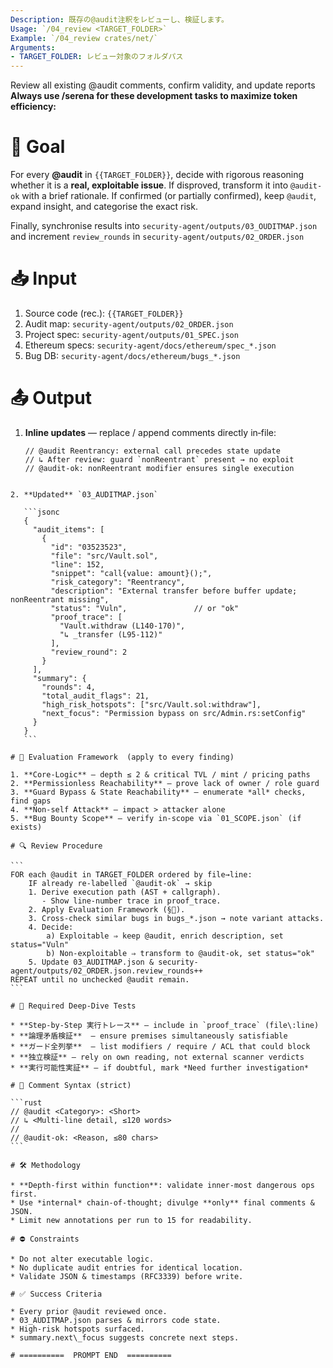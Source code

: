 ```yaml
---
Description: 既存の@audit注釈をレビューし、検証します。
Usage: `/04_review <TARGET_FOLDER>`
Example: `/04_review crates/net/`
Arguments:
- TARGET_FOLDER: レビュー対象のフォルダパス
---
```

Review all existing @audit comments, confirm validity, and update reports
**Always use /serena for these development tasks to maximize token efficiency:**


# 🎯 Goal
For every **@audit** in `{{TARGET_FOLDER}}`, decide with rigorous reasoning
whether it is a **real, exploitable issue**.
If disproved, transform it into `@audit-ok` with a brief rationale.
If confirmed (or partially confirmed), keep `@audit`, expand insight, and
categorise the exact risk.

Finally, synchronise results into
`security-agent/outputs/03_OUDITMAP.json`
and increment `review_rounds` in `security-agent/outputs/02_ORDER.json`

# 📥 Input
1. Source code (rec.): `{{TARGET_FOLDER}}`
2. Audit map:         `security-agent/outputs/02_ORDER.json`
3. Project spec:      `security-agent/outputs/01_SPEC.json`
4. Ethereum specs:    `security-agent/docs/ethereum/spec_*.json`
5. Bug DB:            `security-agent/docs/ethereum/bugs_*.json`

# 📤 Output
1. **Inline updates** — replace / append comments directly in‐file:
   ```solidity
   // @audit Reentrancy: external call precedes state update
   // ↳ After review: guard `nonReentrant` present → no exploit
   // @audit-ok: nonReentrant modifier ensures single execution
````

2. **Updated** `03_AUDITMAP.json`

   ```jsonc
   {
     "audit_items": [
       {
         "id": "03523523",
         "file": "src/Vault.sol",
         "line": 152,
         "snippet": "call{value: amount}();",
         "risk_category": "Reentrancy",
         "description": "External transfer before buffer update; nonReentrant missing",
         "status": "Vuln",               // or "ok"
         "proof_trace": [
           "Vault.withdraw (L140‑170)",
           "↳ _transfer (L95‑112)"
         ],
         "review_round": 2
       }
     ],
     "summary": {
       "rounds": 4,
       "total_audit_flags": 21,
       "high_risk_hotspots": ["src/Vault.sol:withdraw"],
       "next_focus": "Permission bypass on src/Admin.rs:setConfig"
     }
   }
   ```

# 🧮 Evaluation Framework  (apply to every finding)

1. **Core‑Logic** — depth ≤ 2 & critical TVL / mint / pricing paths
2. **Permissionless Reachability** — prove lack of owner / role guard
3. **Guard Bypass & State Reachability** — enumerate *all* checks, find gaps
4. **Non‑self Attack** — impact > attacker alone
5. **Bug Bounty Scope** — verify in‑scope via `01_SCOPE.json` (if exists)

# 🔍 Review Procedure

```
FOR each @audit in TARGET_FOLDER ordered by file→line:
    IF already re‑labelled `@audit-ok` → skip
    1. Derive execution path (AST + callgraph).
       ‑ Show line‑number trace in proof_trace.
    2. Apply Evaluation Framework (§🧮).
    3. Cross‑check similar bugs in bugs_*.json → note variant attacks.
    4. Decide:
        a) Exploitable ⇒ keep @audit, enrich description, set status="Vuln"
        b) Non‑exploitable ⇒ transform to @audit-ok, set status="ok"
    5. Update 03_AUDITMAP.json & security-agent/outputs/02_ORDER.json.review_rounds++
REPEAT until no unchecked @audit remain.
```

# 🧠 Required Deep‑Dive Tests

* **Step‑by‑Step 実行トレース** — include in `proof_trace` (file\:line)
* **論理矛盾検証**  — ensure premises simultaneously satisfiable
* **ガード全列挙**  — list modifiers / require / ACL that could block
* **独立検証** — rely on own reading, not external scanner verdicts
* **実行可能性実証** — if doubtful, mark *Need further investigation*

# 📝 Comment Syntax (strict)

```rust
// @audit <Category>: <Short>
// ↳ <Multi‑line detail, ≤120 words>
//
// @audit-ok: <Reason, ≤80 chars>
```

# 🛠️ Methodology

* **Depth‑first within function**: validate inner‑most dangerous ops first.
* Use *internal* chain‑of‑thought; divulge **only** final comments & JSON.
* Limit new annotations per run to 15 for readability.

# ⛔ Constraints

* Do not alter executable logic.
* No duplicate audit entries for identical location.
* Validate JSON & timestamps (RFC3339) before write.

# ✅ Success Criteria

* Every prior @audit reviewed once.
* 03_AUDITMAP.json parses & mirrors code state.
* High‑risk hotspots surfaced.
* summary.next\_focus suggests concrete next steps.

# ==========  PROMPT END  ==========
